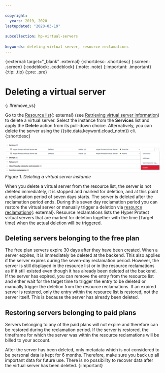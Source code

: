 ```yaml
---

copyright:
  years: 2019, 2020
lastupdated: "2020-03-19"

subcollection: hp-virtual-servers

keywords: deleting virtual server, resource reclamations
---
```


{:external: target="_blank" .external}
{:shortdesc: .shortdesc}
{:screen: .screen}
{:codeblock: .codeblock}
{:note: .note}
{:important: .important}
{:tip: .tip}
{:pre: .pre}

# Deleting a virtual server
{: #remove_vs}

Go to the [Resource list](https://cloud.ibm.com/resources){: external} (see [Retrieving virtual server information](/docs/services/hp-virtual-servers?topic=hp-virtual-servers-retrieve-info-vs)) to delete a virtual server. Select the instance from the **Services** list and apply the **Delete** action from its pull-down choice. Alternatively, you can delete the server using the {{site.data.keyword.cloud_notm}} cli.
{:shortdesc}

![Deleting a virtual server instance](image/hpvs_delete_instance.gif "Deleting a virtual server instance")
*Figure 1. Deleting a virtual server instance*


When you delete a virtual server from the resource list, the server is not deleted immediately, it is stopped and marked for deletion, and at this point a reclamation period of seven days starts. The server is deleted after the reclamation period ends. During this seven day reclamation period you can restore the virtual server or manually trigger a deletion via [resource reclamations](https://cloud.ibm.com/docs/resources?topic=cloud-cli-ibmcloud_commands_resource#ibmcloud_resource_reclamations){: external}. Resource reclamations lists the Hyper Protect virtual servers that are marked for deletion together with the time (Target time) when the actual deletion will be triggered.

## Deleting servers belonging to the free plan
The free plan servers expire 30 days after they have been created. When a server expires, it is immediately be deleted at the backend. This also applies if the server expires during the seven-day reclamation period. However, the server is still displayed in the resource list or in the resource reclamations as if it still existed even though it has already been deleted at the backend.
If the server has expired, you can remove the entry from the resource list and either wait for the target time to trigger the entry to be deleted or manually trigger the deletion from the resource reclamations. If an expired server is restored, only the entry within the resource list is restored, not the server itself. This is because the server has already been deleted.  

## Restoring servers belonging to paid plans
Servers belonging to any of the paid plans will not expire and therefore can be restored during the reclamation period. If the server is restored, the timeframe for which the server was within the resource reclamations will be billed to your account.

After the server has been deleted, only metadata which is not considered to be personal data is kept for 6 months.
Therefore, make sure you back up all important data for future use. There is no possibility to recover data after the virtual server has been deleted.
{:important}

